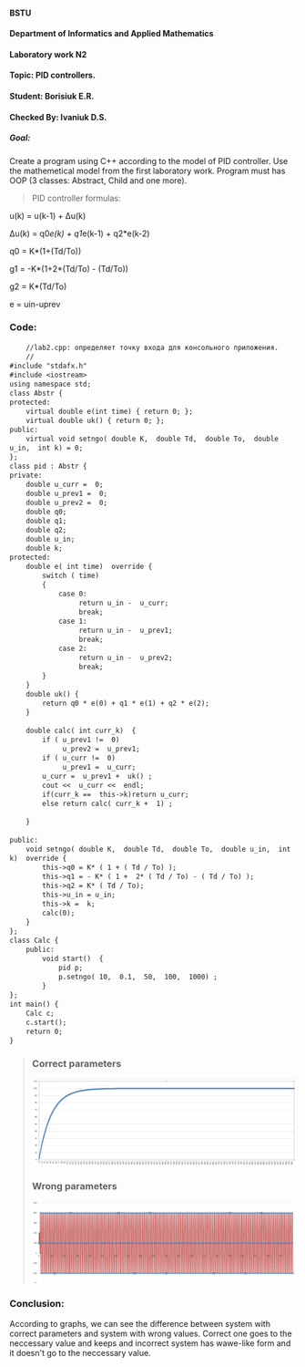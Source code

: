 #### BSTU
#### Department of Informatics and Applied Mathematics
#### Laboratory work N2
#### Topic: PID controllers.
#### Student: Borisiuk E.R.
#### Checked By: Ivaniuk D.S.

##### Goal: 
Create a program using C++ according to the model of PID controller. Use the mathemetical model from the first laboratory work. Program must has OOP (3 classes: Abstract,  Child and one more).

>PID controller formulas:

 u(k) = u(k-1) + Δu(k)

 Δu(k) = q0*e(k) + q1*e(k-1) + q2*e(k-2)

 q0 = K*(1+(Td/To))

 g1 = -K*(1+2*(Td/To) - (Td/To))

 g2 = K*(Td/To)

 e = uin-uprev


### Code:
		//lab2.cpp: определяет точку входа для консольного приложения.
		//
	#include "stdafx.h"
	#include <iostream> 
	using namespace std; 
	class Abstr { 
	protected: 
		virtual double e(int time) { return 0; };
		virtual double uk() { return 0; };
	public:
		virtual void setngo( double K,  double Td,  double To,  double u_in,  int k) = 0; 
	}; 
	class pid : Abstr {
	private: 
		double u_curr =  0; 
		double u_prev1 =  0; 
		double u_prev2 =  0; 
		double q0;
		double q1;
		double q2;
		double u_in; 
		double k; 
	protected: 
		double e( int time)  override { 
			switch ( time) 
			{ 
				case 0: 
					 return u_in -  u_curr; 
					 break; 
				case 1: 
					 return u_in -  u_prev1; 
					 break; 
				case 2: 
					 return u_in -  u_prev2; 
					 break; 
			} 
		} 
		double uk() {
			return q0 * e(0) + q1 * e(1) + q2 * e(2);
		}
		
		double calc( int curr_k)  { 
			if ( u_prev1 !=  0)
				 u_prev2 =  u_prev1; 
			if ( u_curr !=  0)
				 u_prev1 =  u_curr; 
			u_curr =  u_prev1 +  uk() ; 
			cout <<  u_curr <<  endl; 
			if(curr_k ==  this->k)return u_curr;
			else return calc( curr_k +  1) ;
				 
		} 
		
	public: 
		void setngo( double K,  double Td,  double To,  double u_in,  int k)  override { 
			this->q0 = K* ( 1 + ( Td / To) );
			this->q1 = - K* ( 1 +  2* ( Td / To) - ( Td / To) );
			this->q2 = K* ( Td / To);
			this->u_in = u_in; 
			this->k =  k; 
			calc(0);
		}
	}; 
	class Calc { 
		public:
			void start()  { 
				pid p; 
				p.setngo( 10,  0.1,  50,  100,  1000) ;
			} 
	}; 
	int main() { 
		Calc c;
		c.start();
		return 0; 
	} 

>### Correct parameters
>![Correct parameters](https://github.com/Blckwtrs/mmipu-lab-16-17/blob/master/trunk/AS0004601/lab2/img/img.PNG)
>
>### Wrong parameters
>![Wrong parameters](https://github.com/Blckwtrs/mmipu-lab-16-17/blob/master/trunk/AS0004601/lab2/img/wrong.PNG)
### Conclusion:
According to  graphs, we can see the difference between system with correct  parameters and system with wrong values. Correct one goes to the neccessary value and keeps and incorrect system has wawe-like form and it doesn't go to the neccessary value.